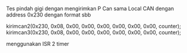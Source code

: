 Tes pindah gigi dengan mengirimkan P Can sama Local CAN dengan address 0x230 dengan format sbb

kirimcan2(0x230, 0x08, 0x00, 0x00, 0x00, 0x00, 0x00, 0x00, counter);
kirimcan3(0x230, 0x08, 0x00, 0x00, 0x00, 0x00, 0x00, 0x00, counter);

menggunakan ISR 2 timer
